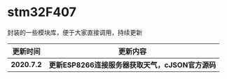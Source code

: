 # stm32F407
封装的一些模块库，便于大家直接调用，持续更新

|   更新时间   |                     更新内容                     |
| :----------: | :----------------------------------------------: |
| **2020.7.2** | **更新ESP8266连接服务器获取天气，cJSON官方源码** |

